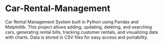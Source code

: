 # Car-Rental-Management
Car Rental Management System built in Python using Pandas and Matplotlib. This project allows adding, updating, deleting, and searching cars, generating rental bills, tracking customer rentals, and visualizing data with charts. Data is stored in CSV files for easy access and portability.
